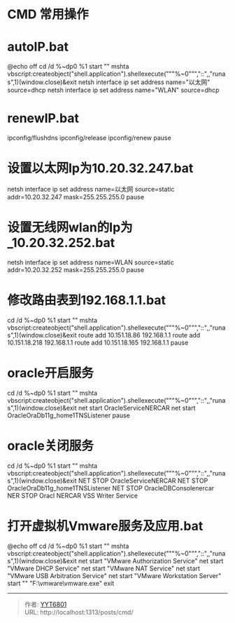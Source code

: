 # CMD 常用操作


# autoIP.bat
@echo off
cd /d %~dp0
%1 start &#34;&#34; mshta vbscript:createobject(&#34;shell.application&#34;).shellexecute(&#34;&#34;&#34;%~0&#34;&#34;&#34;,&#34;::&#34;,,&#34;runas&#34;,1)(window.close)&amp;exit
netsh interface ip set address name=&#34;以太网&#34; source=dhcp
netsh interface ip set address name=&#34;WLAN&#34; source=dhcp



# renewIP.bat
ipconfig/flushdns
ipconfig/release
ipconfig/renew
pause


# 设置以太网Ip为10.20.32.247.bat
netsh interface ip set address name=以太网 source=static addr=10.20.32.247 mask=255.255.255.0
pause

# 设置无线网wlan的Ip为_10.20.32.252.bat
netsh interface ip set address name=WLAN source=static addr=10.20.32.252 mask=255.255.255.0
pause



# 修改路由表到192.168.1.1.bat
cd /d %~dp0
%1 start &#34;&#34; mshta vbscript:createobject(&#34;shell.application&#34;).shellexecute(&#34;&#34;&#34;%~0&#34;&#34;&#34;,&#34;::&#34;,,&#34;runas&#34;,1)(window.close)&amp;exit
route add 10.151.18.86 192.168.1.1
route add 10.151.18.218 192.168.1.1
route add 10.151.18.165 192.168.1.1
pause




# oracle开启服务
cd /d %~dp0
%1 start &#34;&#34; mshta vbscript:createobject(&#34;shell.application&#34;).shellexecute(&#34;&#34;&#34;%~0&#34;&#34;&#34;,&#34;::&#34;,,&#34;runas&#34;,1)(window.close)&amp;exit
net start OracleServiceNERCAR
net start OracleOraDb11g_home1TNSListener
pause


# oracle关闭服务
cd /d %~dp0
%1 start &#34;&#34; mshta vbscript:createobject(&#34;shell.application&#34;).shellexecute(&#34;&#34;&#34;%~0&#34;&#34;&#34;,&#34;::&#34;,,&#34;runas&#34;,1)(window.close)&amp;exit
NET STOP OracleServiceNERCAR
NET STOP OracleOraDb11g_home1TNSListener
NET STOP OracleDBConsolenercar
NER STOP Oracl NERCAR VSS Writer Service



# 打开虚拟机Vmware服务及应用.bat
@echo off
cd /d %~dp0
%1 start &#34;&#34; mshta vbscript:createobject(&#34;shell.application&#34;).shellexecute(&#34;&#34;&#34;%~0&#34;&#34;&#34;,&#34;::&#34;,,&#34;runas&#34;,1)(window.close)&amp;exit
net start &#34;VMware Authorization Service&#34;
net start &#34;VMware DHCP Service&#34;
net start &#34;VMware NAT Service&#34;
net start &#34;VMware USB Arbitration Service&#34;
net start &#34;VMware Workstation Server&#34;
start &#34;&#34; &#34;F:\vmware\vmware.exe&#34;
exit

---

> 作者: [YYT6801](https://blog.yyt6801.top/)  
> URL: http://localhost:1313/posts/cmd/  

